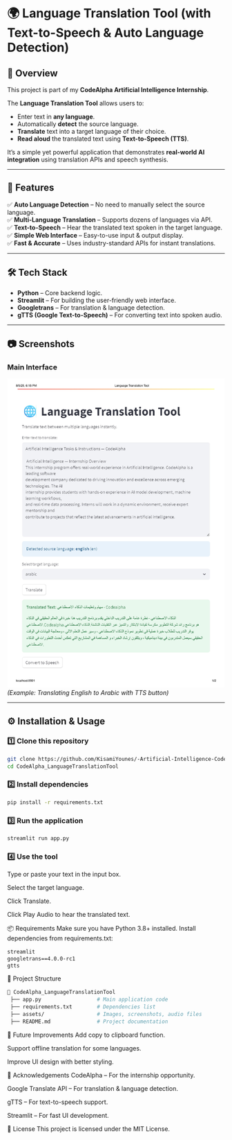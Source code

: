 # 🌍 Language Translation Tool (with Text-to-Speech & Auto Language Detection)

## 📌 Overview
This project is part of my **CodeAlpha Artificial Intelligence Internship**.  

The **Language Translation Tool** allows users to:
- Enter text in **any language**.
- Automatically **detect** the source language.
- **Translate** text into a target language of their choice.
- **Read aloud** the translated text using **Text-to-Speech (TTS)**.

It’s a simple yet powerful application that demonstrates **real-world AI integration** using translation APIs and speech synthesis.

---

## 🎯 Features
✅ **Auto Language Detection** – No need to manually select the source language.  
✅ **Multi-Language Translation** – Supports dozens of languages via API.  
✅ **Text-to-Speech** – Hear the translated text spoken in the target language.  
✅ **Simple Web Interface** – Easy-to-use input & output display.  
✅ **Fast & Accurate** – Uses industry-standard APIs for instant translations.

---

## 🛠️ Tech Stack
- **Python** – Core backend logic.
- **Streamlit** – For building the user-friendly web interface.
- **Googletrans** – For translation & language detection.
- **gTTS (Google Text-to-Speech)** – For converting text into spoken audio.

---

## 📷 Screenshots
### Main Interface
![Main UI](assets/page_1.jpg)  
*(Example: Translating English to Arabic with TTS button)*

---

## ⚙️ Installation & Usage

### 1️⃣ Clone this repository
```bash
git clone https://github.com/KisamiYounes/-Artificial-Intelligence-CodeAlpha.git
cd CodeAlpha_LanguageTranslationTool
```

### 2️⃣ Install dependencies
```bash
pip install -r requirements.txt
```
### 3️⃣ Run the application
```bash
streamlit run app.py
```
### 4️⃣ Use the tool
Type or paste your text in the input box.

Select the target language.

Click Translate.

Click Play Audio to hear the translated text.

📦 Requirements
Make sure you have Python 3.8+ installed. Install dependencies from requirements.txt:
```
streamlit
googletrans==4.0.0-rc1
gtts
```
📜 Project Structure
```bash
📂 CodeAlpha_LanguageTranslationTool
 ├── app.py                  # Main application code
 ├── requirements.txt        # Dependencies list
 ├── assets/                 # Images, screenshots, audio files
 ├── README.md               # Project documentation
```
🚀 Future Improvements
Add copy to clipboard function.

Support offline translation for some languages.

Improve UI design with better styling.

🙌 Acknowledgements
CodeAlpha – For the internship opportunity.

Google Translate API – For translation & language detection.

gTTS – For text-to-speech support.

Streamlit – For fast UI development.

📄 License
This project is licensed under the MIT License.

